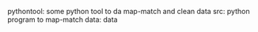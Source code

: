 pythontool: some python tool to da map-match and clean data
src: python program to map-match
data: data 